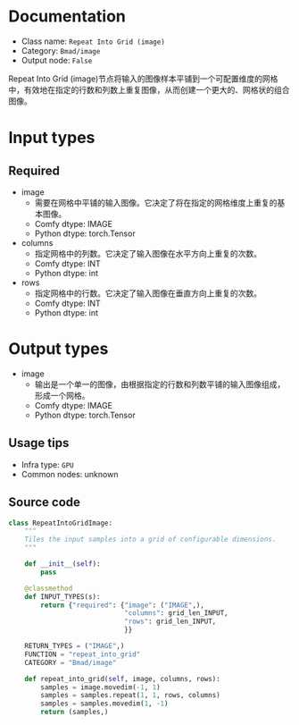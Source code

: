 
# Documentation
- Class name: `Repeat Into Grid (image)`
- Category: `Bmad/image`
- Output node: `False`

Repeat Into Grid (image)节点将输入的图像样本平铺到一个可配置维度的网格中，有效地在指定的行数和列数上重复图像，从而创建一个更大的、网格状的组合图像。

# Input types
## Required
- image
    - 需要在网格中平铺的输入图像。它决定了将在指定的网格维度上重复的基本图像。
    - Comfy dtype: IMAGE
    - Python dtype: torch.Tensor
- columns
    - 指定网格中的列数。它决定了输入图像在水平方向上重复的次数。
    - Comfy dtype: INT
    - Python dtype: int
- rows
    - 指定网格中的行数。它决定了输入图像在垂直方向上重复的次数。
    - Comfy dtype: INT
    - Python dtype: int

# Output types
- image
    - 输出是一个单一的图像，由根据指定的行数和列数平铺的输入图像组成，形成一个网格。
    - Comfy dtype: IMAGE
    - Python dtype: torch.Tensor


## Usage tips
- Infra type: `GPU`
- Common nodes: unknown


## Source code
```python
class RepeatIntoGridImage:
    """
    Tiles the input samples into a grid of configurable dimensions.
    """

    def __init__(self):
        pass

    @classmethod
    def INPUT_TYPES(s):
        return {"required": {"image": ("IMAGE",),
                             "columns": grid_len_INPUT,
                             "rows": grid_len_INPUT,
                             }}

    RETURN_TYPES = ("IMAGE",)
    FUNCTION = "repeat_into_grid"
    CATEGORY = "Bmad/image"

    def repeat_into_grid(self, image, columns, rows):
        samples = image.movedim(-1, 1)
        samples = samples.repeat(1, 1, rows, columns)
        samples = samples.movedim(1, -1)
        return (samples,)

```

